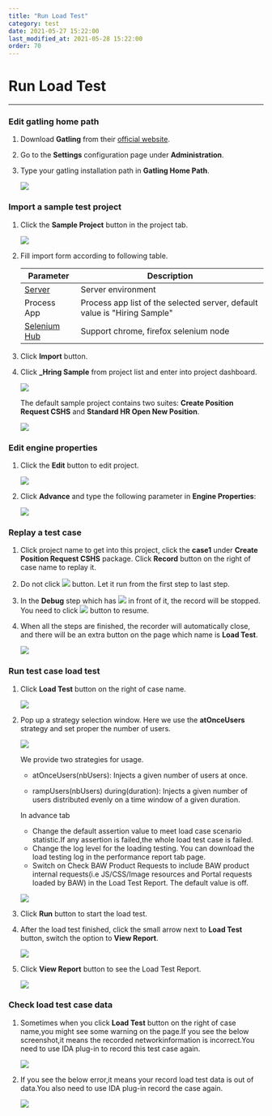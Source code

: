 ```yaml
---
title: "Run Load Test"
category: test
date: 2021-05-27 15:22:00
last_modified_at: 2021-05-28 15:22:00
order: 70
---
```


# Run Load Test
***
###  Edit gatling home path

  1. Download **Gatling** from their [official website](https://gatling.io/open-source/start-testing/).

  2. Go to the **Settings** configuration page under **Administration**.

  3. Type your gatling installation path in **Gatling Home Path**.

     ![][gatling_home]

### Import a sample test project

  1. Click the **Sample Project** button in the project tab.

      ![][test_import_form]

  2. Fill import form according to following table.

       |   Parameter   | Description    |
       | ------------- |----------------|
       | [Server][1]   |Server environment|
       | Process App   |Process app list of the selected server, default value is "Hiring Sample"|
       | [Selenium Hub][2]  |Support chrome, firefox selenium node|

   3. Click **Import** button.

   4. Click **_Hring Sample** from project list and enter into project dashboard.

       ![][test_hiring_sample_project]

      The default sample project contains two suites: **Create Position Request CSHS** and **Standard HR Open New Position**.

       ![][test_import_left_side_bar]

###  Edit engine properties

  1. Click the **Edit** button to edit project.

     ![][edit_project]

  2. Click **Advance** and type the following parameter in **Engine Properties**:

     ![][enable_load_test]

### Replay a test case

  1. Click project name to get into this project, click the **case1** under **Create Position Request CSHS** package. Click **Record** button on the right of case name to replay it.

  2. Do not click ![][test_record_stop] button. Let it run from the first step to last step.

  3. In the **Debug** step which has ![][test_debug_point] in front of it, the record will be stopped. You need to click ![][test_case_record_resume] button to resume.

  4. When all the steps are finished, the recorder will automatically close, and there will be an extra button on the page which name is **Load Test**.

     ![][load_test_button]

### Run test case load test

  1. Click **Load Test** button on the right of case name.

     ![][load_test_button]

  2. Pop up a strategy selection window. Here we use the **atOnceUsers** strategy and set proper the number of users.

     ![][select_strategy]
     
     
     We provide two strategies for usage. 

     - atOnceUsers(nbUsers): Injects a given number of users at once.  

     - rampUsers(nbUsers) during(duration): Injects a given number of users distributed evenly on a time window of a given duration.
     
     In advance tab 
     
     - Change the default assertion value to meet  load case scenario statistic.If any assertion is failed,the whole load test case is failed.
     - Change the log level for the loading testing. You can download the load testing log in the performance report tab page.
     - Switch on Check BAW Product Requests to include BAW product internal requests(i.e JS/CSS/Image resources and Portal requests loaded by BAW) in the Load Test Report. The default value is off.

     ![][gatling_report]

  


  3. Click **Run** button to start the load test.

  4. After the load test finished, click the small arrow next to **Load Test** button, switch the option to **View Report**.

     ![][switch_to_view_report]

  5. Click **View Report** button to see the Load Test Report.

     ![][view_load_test_report]

### Check load test case data

  1. Sometimes when you click **Load Test** button on the right of case name,you might see some warning on the page.If you see the below screenshot,it means the   recorded networkinformation is incorrect.You need to use IDA plug-in to record this test case again.
  
     ![][gatling_network_incorrect]

  2. If you see the below error,it means your record load test data is out of data.You also need to use IDA plug-in record the case again.
  
     ![][gatling_network_outofdate]

[test_import_form]: ../images/test/test_import_form.png
[edit_project]: ../images/test/edit_project.png
[enable_load_test]: ../images/test/enable_load_test.png
[test_import_left_side_bar]: ../images/test/test_import_left_side_bar.PNG
[test_hiring_sample_project]: ../images/test/test_hiring_sample_project.PNG
[1]: ../administration/administration-bpm-configuration.html
[2]: ../administration/administration-selenium-hub-configuration.html
[3]: test-case-report.html
[test_record_stop]: ../images/test/test_record_stop.PNG
[test_record_steps]: ../images/test/test_record_steps.PNG
[test_case_record_resume]: ../images/test/test_case_record_resume.PNG
[load_test_button]: ../images/test/load_test_button.png
[switch_to_view_report]: ../images/test/switch_to_view_report.png
[select_strategy]: ../images/test/select_strategy.png
[view_load_test_report]: ../images/test/view_load_test_report.png
[test_debug_point]: ../images/test/test_debug_point.png
[gatling_home]: ../images/test/gatling_home.png
[gatling_report]: ../images/test/gatling_report.png
[gatling_network_incorrect]: ../images/test/gatling_incorrectnetwork.png
[gatling_network_outofdate]: ../images/test/gatling_outofdatenetwork.png
